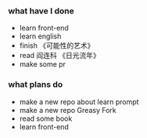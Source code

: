### what have I done
* learn front-end
* learn english
* finish 《可能性的艺术》
* read 阎连科 《日光流年》
* make some pr

### what plans do
* make a new repo about learn prompt
* make a new repo Greasy Fork
* read some book
* learn front-end
